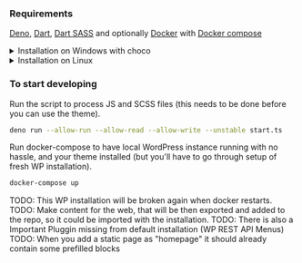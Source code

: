 ### Requirements

[Deno](https://deno.land/#installation), [Dart](https://dart.dev/get-dart),
[Dart SASS](https://github.com/sass/dart-sass#using-dart-sass) and optionally
[Docker](https://docs.docker.com/engine/install/) with
[Docker compose](https://docs.docker.com/compose/install/)

<details>
  <summary>Installation on Windows with choco</summary>

```powershell
choco install Deno dart-sdk
pub global activate sass
```

Now add Dart library to path _C:\Users\[USERNAME]\AppData\Local\Pub\Cache\bin_

Restart command line/powershell to get access to these new programs in your PATH

**Optionally install Docker and Docker compose for faster local instance
deployment** [Docker for Desktop]() already has Docker compose inside (run with
`docker compose up`)

```powershell
choco install docker-desktop
```

</details>

<details>
  <summary>Installation on Linux</summary>

**Install Deno**

```bash
curl -fsSL https://deno.land/x/install/install.sh | sh
echo 'export PATH="$HOME/.deno/bin:$PATH"' >> ~/.bashrc
```

**Install Dart**

```bash
sudo apt update
sudo apt install apt-transport-https
sudo sh -c 'wget -qO- https://dl-ssl.google.com/linux/linux_signing_key.pub | apt-key add -'
sudo sh -c 'wget -qO- https://storage.googleapis.com/download.dartlang.org/linux/debian/dart_stable.list > /etc/apt/sources.list.d/dart_stable.list'
sudo apt update
sudo apt install dart
dart --disable-analytics
```

**Install Dart Sass**

```bash
dart pub global activate sass
echo 'export PATH="$HOME/.pub-cache/bin:$PATH"' >> ~/.bashrc
```

**Optionally install Docker and Docker compose for faster local instance
deployment**

Docker:

```bash
sudo snap install docker
```

Docker compose:

```bash
sudo curl -L "https://github.com/docker/compose/releases/download/1.29.2/docker-compose-$(uname -s)-$(uname -m)" -o /usr/local/bin/docker-compose
sudo chmod +x /usr/local/bin/docker-compose
```

</details>

### To start developing

Run the script to process JS and SCSS files (this needs to be done before you
can use the theme).

```bash
deno run --allow-run --allow-read --allow-write --unstable start.ts
```

Run docker-compose to have local WordPress instance running with no hassle, and
your theme installed (but you'll have to go through setup of fresh WP
installation).

```bash
docker-compose up
```
TODO: This WP installation will be broken again when docker restarts.
TODO: Make content for the web, that will be then exported and added to the repo, so it could be imported with the installation.
TODO: There is also a Important Pluggin missing from default installation (WP REST API Menus)
TODO: When you add a static page as "homepage" it should already contain some prefilled blocks